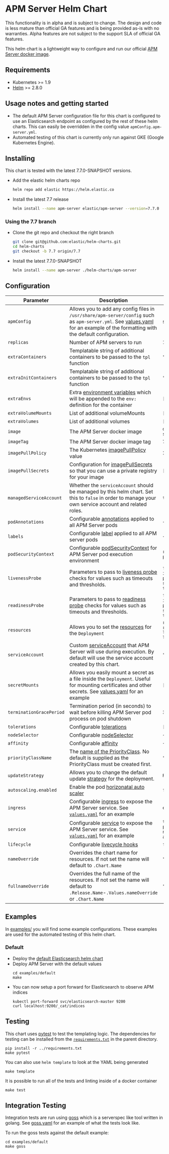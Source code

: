 # APM Server Helm Chart

This functionality is in alpha and is subject to change. The design and code is
less mature than official GA features and is being provided as-is with no
warranties. Alpha features are not subject to the support SLA of official GA
features.

This helm chart is a lightweight way to configure and run our official
[APM Server docker image](https://www.elastic.co/guide/en/apm/server/current/running-on-docker.html).

## Requirements

* Kubernetes >= 1.9
* [Helm](https://helm.sh/) >= 2.8.0

## Usage notes and getting started

* The default APM Server configuration file for this chart is configured to use an
Elasticsearch endpoint as configured by the rest of these helm charts. This can
easily be overridden in the config value `apmConfig.apm-server.yml`.
* Automated testing of this chart is currently only run against GKE (Google Kubernetes Engine).

## Installing

This chart is tested with the latest 7.7.0-SNAPSHOT versions.

* Add the elastic helm charts repo

  ```bash
  helm repo add elastic https://helm.elastic.co
  ```

* Install the latest 7.7 release

  ```bash
  helm install --name apm-server elastic/apm-server --version=7.7.0
  ```

### Using the 7.7 branch

* Clone the git repo and checkout the right branch

  ```bash
  git clone git@github.com:elastic/helm-charts.git
  cd helm-charts
  git checkout -b 7.7 origin/7.7
  ```

* Install the latest 7.7.0-SNAPSHOT

  ```bash
  helm install --name apm-server ./helm-charts/apm-server
  ```


## Configuration
| Parameter                | Description                                                                                                                                                                                                                                                                 | Default                                                                                                                   |
| ------------------------ | --------------------------------------------------------------------------------------------------------------------------------------------------------------------------------------------------------------------------------------------------------------------------- | ------------------------------------------------------------------------------------------------------------------------- |
| `apmConfig`              | Allows you to add any config files in `/usr/share/apm-server/config` such as `apm-server.yml`. See [values.yaml](https://github.com/elastic/helm-charts/tree/7.7/apm-server/values.yaml) for an example of the formatting with the default configuration.                | see [values.yaml](https://github.com/elastic/helm-charts/tree/7.7/apm-server/values.yaml)                              |
| `replicas`               | Number of APM servers to run                                                                                                                                                                                                                                                | `1`                                                                                                                       |
| `extraContainers`        | Templatable string of additional containers to be passed to the `tpl` function                                                                                                                                                                                              | `""`                                                                                                                      |
| `extraInitContainers`    | Templatable string of additional containers to be passed to the `tpl` function                                                                                                                                                                                              | `""`                                                                                                                      |
| `extraEnvs`              | Extra [environment variables](https://kubernetes.io/docs/tasks/inject-data-application/define-environment-variable-container/#using-environment-variables-inside-of-your-config) which will be appended to the `env:` definition for the container                          | `[]`                                                                                                                      |
| `extraVolumeMounts`      | List of additional volumeMounts                                                                                                                                                                                                                                             | `[]`                                                                                                                      |
| `extraVolumes`           | List of additional volumes                                                                                                                                                                                                                                                  | `[]`                                                                                                                      |
| `image`                  | The APM Server docker image                                                                                                                                                                                                                                                 | `docker.elastic.co/apm/apm-server`                                                                                        |
| `imageTag`               | The APM Server docker image tag                                                                                                                                                                                                                                             | `7.7.0-SNAPSHOT`                                                                                                                   |
| `imagePullPolicy`        | The Kubernetes [imagePullPolicy](https://kubernetes.io/docs/concepts/containers/images/#updating-images) value                                                                                                                                                              | `IfNotPresent`                                                                                                            |
| `imagePullSecrets`       | Configuration for [imagePullSecrets](https://kubernetes.io/docs/tasks/configure-pod-container/pull-image-private-registry/#create-a-pod-that-uses-your-secret) so that you can use a private registry for your image                                                        | `[]`                                                                                                                      |
| `managedServiceAccount`  | Whether the `serviceAccount` should be managed by this helm chart. Set this to `false` in order to manage your own service account and related roles.                                                                                                                       | `true`                                                                                                                    |
| `podAnnotations`         | Configurable [annotations](https://kubernetes.io/docs/concepts/overview/working-with-objects/annotations/) applied to all APM Server pods                                                                                                                                   | `{}`                                                                                                                      |
| `labels`                 | Configurable [label](https://kubernetes.io/docs/concepts/overview/working-with-objects/labels/) applied to all APM server pods                                                                                                                                              | `{}`                                                                                                                      |
| `podSecurityContext`     | Configurable [podSecurityContext](https://kubernetes.io/docs/tasks/configure-pod-container/security-context/) for APM Server pod execution environment                                                                                                                      | `runAsUser: 0`<br>`privileged: false`                                                                                     |
| `livenessProbe`          | Parameters to pass to [liveness probe](https://kubernetes.io/docs/tasks/configure-pod-container/configure-liveness-readiness-probes/) checks for values such as timeouts and thresholds.                                                                                    | `failureThreshold: 3`<br>`initialDelaySeconds: 10`<br>`periodSeconds: 10`<br>`successThreshold: 3`<br>`timeoutSeconds: 5` |
| `readinessProbe`         | Parameters to pass to [readiness probe](https://kubernetes.io/docs/tasks/configure-pod-container/configure-liveness-readiness-probes/) checks for values such as timeouts and thresholds.                                                                                   | `failureThreshold: 3`<br>`initialDelaySeconds: 10`<br>`periodSeconds: 10`<br>`successThreshold: 3`<br>`timeoutSeconds: 5` |
| `resources`              | Allows you to set the [resources](https://kubernetes.io/docs/concepts/configuration/manage-compute-resources-container/) for the `Deployment`                                                                                                                               | `requests.cpu: 100m`<br>`requests.memory: 100Mi`<br>`limits.cpu: 1000m`<br>`limits.memory: 200Mi`                         |
| `serviceAccount`         | Custom [serviceAccount](https://kubernetes.io/docs/tasks/configure-pod-container/configure-service-account/) that APM Server will use during execution. By default will use the service account created by this chart.                                                      | `""`                                                                                                                      |
| `secretMounts`           | Allows you easily mount a secret as a file inside the `Deployment`. Useful for mounting certificates and other secrets. See [values.yaml](https://github.com/elastic/helm-charts/tree/7.7/apm-server/values.yaml) for an example                                         | `[]`                                                                                                                      |
| `terminationGracePeriod` | Termination period (in seconds) to wait before killing APM Server pod process on pod shutdown                                                                                                                                                                               | `30`                                                                                                                      |
| `tolerations`            | Configurable [tolerations](https://kubernetes.io/docs/concepts/configuration/taint-and-toleration/)                                                                                                                                                                         | `[]`                                                                                                                      |
| `nodeSelector`           | Configurable [nodeSelector](https://kubernetes.io/docs/concepts/configuration/assign-pod-node/#nodeselector)                                                                                                                                                                | `{}`                                                                                                                      |
| `affinity`               | Configurable [affinity](https://kubernetes.io/docs/concepts/configuration/assign-pod-node/#affinity-and-anti-affinity)                                                                                                                                                      | `{}`                                                                                                                      |
| `priorityClassName`      | The [name of the PriorityClass](https://kubernetes.io/docs/concepts/configuration/pod-priority-preemption/#priorityclass). No default is supplied as the PriorityClass must be created first.                                                                               | `""`                                                                                                                      |
| `updateStrategy`         | Allows you to change the default update [strategy](https://kubernetes.io/docs/concepts/workloads/controllers/deployment/#updating-a-deployment) for the deployment.                                                                                                         | `RollingUpdate`                                                                                                           |
| `autoscaling.enabled`    | Enable the pod [horizonatal auto scaler](https://kubernetes.io/docs/tasks/run-application/horizontal-pod-autoscale/)                                                                                                                                                        | `false`                                                                                                                   |
| `ingress`                | Configurable [ingress](https://kubernetes.io/docs/concepts/services-networking/ingress/) to expose the APM Server service. See [`values.yaml`](https://github.com/elastic/helm-charts/tree/7.7/apm-server/values.yaml) for an example                                    | `enabled: false`                                                                                                          |
| `service`                | Configurable [service](https://kubernetes.io/docs/concepts/services-networking/service/) to expose the APM Server service. See [`values.yaml`](https://github.com/elastic/helm-charts/tree/7.7/apm-server/values.yaml) for an example                                    | `type: ClusterIP`<br>`port: 8200`<br>`nodePort:`<br>`annotations: {}`                                                     |
| `lifecycle`              | Configurable [livecycle hooks](https://kubernetes.io/docs/concepts/containers/container-lifecycle-hooks/)                                                                                                                                                                   | `false`                                                                                                                   |
| `nameOverride`           | Overrides the chart name for resources. If not set the name will default to `.Chart.Name`                                                                                                                                                                                   | `""`                                                                                                                      |
| `fullnameOverride`       | Overrides the full name of the resources. If not set the name will default to `.Release.Name`-`.Values.nameOverride` or `.Chart.Name`                                                                                                                                       | `""`                                                                                                                      |

## Examples

In [examples/](ahttps://github.com/elastic/helm-charts/tree/7.7/apm-server/examples) you will find some example configurations. These examples
are used for the automated testing of this helm chart.

### Default

* Deploy the [default Elasticsearch helm chart](https://github.com/elastic/helm-charts/tree/7.7/elasticsearch/README.md#default)
* Deploy APM Server with the default values
  ```
  cd examples/default
  make
  ```
* You can now setup a port forward for Elasticsearch to observe APM indices
  ```
  kubectl port-forward svc/elasticsearch-master 9200
  curl localhost:9200/_cat/indices
  ```

## Testing

This chart uses [pytest](https://docs.pytest.org/en/latest/) to test the templating
logic. The dependencies for testing can be installed from the
[`requirements.txt`](https://github.com/elastic/helm-charts/tree/7.7/requirements.txt) in the parent directory.

```
pip install -r ../requirements.txt
make pytest
```

You can also use `helm template` to look at the YAML being generated

```
make template
```

It is possible to run all of the tests and linting inside of a docker container

```
make test
```

## Integration Testing

Integration tests are run using
[goss](https://github.com/aelsabbahy/goss/blob/master/docs/manual.md) which is a
serverspec like tool written in golang. See [goss.yaml](https://github.com/elastic/helm-charts/tree/7.7/apm-server/examples/default/test/goss.yaml)
for an example of what the tests look like.

To run the goss tests against the default example:
```
cd examples/default
make goss
```
